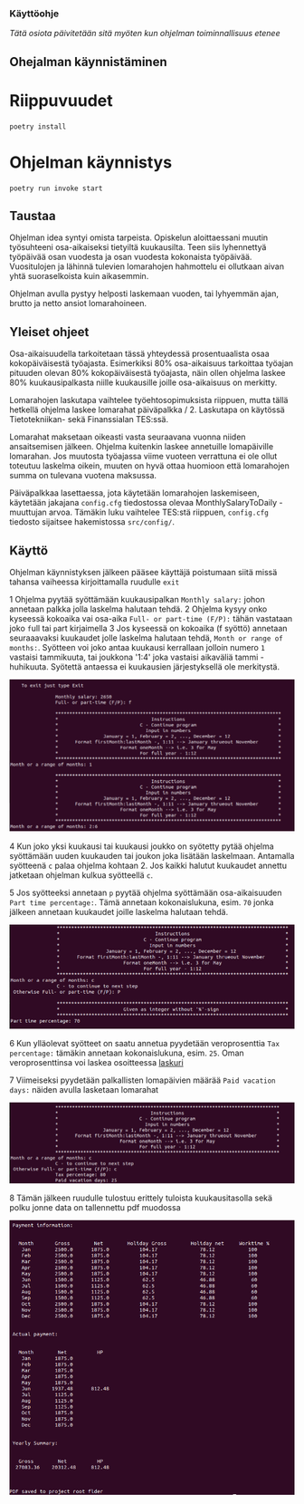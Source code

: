 ### Käyttöohje

*Tätä osiota päivitetään sitä myöten kun ohjelman toiminnallisuus etenee*

##  Ohejalman käynnistäminen


# Riippuvuudet 

`poetry install`

# Ohjelman käynnistys

`poetry run invoke start`


## Taustaa

Ohjelman idea syntyi omista tarpeista. Opiskelun aloittaessani muutin työsuhteeni 
osa-aikaiseksi tietyiltä kuukausilta. Teen siis lyhennettyä työpäivää osan vuodesta ja osan
vuodesta kokonaista työpäivää. Vuositulojen ja lähinnä tulevien lomarahojen hahmottelu ei ollutkaan 
aivan yhtä suoraselkoista kuin aikasemmin. 

Ohjelman avulla pystyy helposti laskemaan vuoden, tai lyhyemmän ajan, brutto ja netto  ansiot lomarahoineen.

## Yleiset ohjeet

Osa-aikaisuudella tarkoitetaan tässä yhteydessä prosentuaalista osaa kokopäiväisestä työajasta.
Esimerkiksi 80% osa-aikaisuus tarkoittaa työajan pituuden olevan 80% kokopäiväisestä työajasta,
näin ollen ohjelma laskee 80% kuukausipalkasta niille kuukausille joille osa-aikaisuus on merkitty.

Lomarahojen laskutapa vaihtelee työehtosopimuksista riippuen, mutta tällä hetkellä ohjelma laskee 
lomarahat päiväpalkka / 2. Laskutapa on käytössä Tietotekniikan- sekä Finanssialan TES:ssä.   

Lomarahat maksetaan oikeasti vasta seuraavana vuonna niiden ansaitsemisen jälkeen. 
Ohjelma kuitenkin laskee annetuille lomapäiville lomarahan. 
Jos muutosta työajassa viime vuoteen verrattuna ei ole ollut toteutuu laskelma oikein,
muuten on hyvä ottaa huomioon että lomarahojen summa on tulevana vuotena maksussa.    

Päiväpalkkaa lasettaessa, jota käytetään lomarahojen laskemiseen, käytetään jakajana `config.cfg` tiedostossa olevaa MonthlySalaryToDaily -muuttujan arvoa. 
Tämäkin luku vaihtelee TES:stä riippuen, `config.cfg` tiedosto sijaitsee hakemistossa `src/config/`.    

## Käyttö

Ohjelman käynnistyksen jälkeen pääsee käyttäjä poistumaan siitä missä tahansa vaiheessa kirjoittamalla 
ruudulle `exit`

1 Ohjelma pyytää syöttämään kuukausipalkan `Monthly salary:` johon annetaan palkka jolla laskelma halutaan tehdä.
2 Ohjelma kysyy onko kyseessä kokoaika vai osa-aika `Full- or part-time (F/P):` tähän vastataan joko `f`ull tai `p`art kirjaimella
3 Jos kyseessä on kokoaika (f syöttö) annetaan seuraaavaksi kuukaudet jolle laskelma halutaan tehdä, `Month or range of months:`.
Syötteen voi joko antaa kuukausi kerrallaan jolloin numero `1` vastaisi tammikuuta, tai joukkona '1:4' joka vastaisi aikaväliä tammi - huhikuuta.
Syötettä antaessa ei kuukausien järjestyksellä ole merkitystä. 

![Ohje](./kuvat/salary_months.png)

4 Kun joko yksi kuukausi tai kuukausi joukko on syötetty pytää ohjelma syöttämään uuden kuukauden tai joukon joka lisätään laskelmaan. 
Antamalla syötteenä `c` palaa ohjelma kohtaan 2.
Jos kaikki halutut kuukaudet annettu jatketaan ohjelman kulkua syötteellä `c`.


5 Jos syötteeksi annetaan `p` pyytää ohjelma syöttämään osa-aikaisuuden `Part time percentage:`. Tämä annetaan kokonaislukuna, esim. `70`
jonka jälkeen annetaan kuukaudet joille laskelma halutaan tehdä. 

![Ohje](./kuvat/parttime.png)

6 Kun ylläolevat syötteet on saatu annetua pyydetään veroprosenttia `Tax percentage:` tämäkin annetaan kokonaislukuna, esim. `25`. 
Oman veroprosenttinsa voi laskea osoitteessa [laskuri](https://avoinomavero.vero.fi/_/)

7 Viimeiseksi pyydetään palkallisten lomapäivien määrää `Paid vacation days:` näiden avulla lasketaan lomarahat

![Ohje](./kuvat/tax_holiday.png)

8 Tämän jälkeen ruudulle tulostuu erittely tuloista kuukausitasolla sekä polku jonne data on tallennettu pdf muodossa

![Ohje](./kuvat/final.png)
